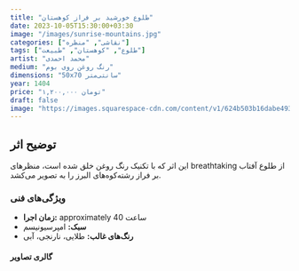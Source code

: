 ```yaml
---
title: "طلوع خورشید بر فراز کوهستان"
date: 2023-10-05T15:30:00+03:30
image: "/images/sunrise-mountains.jpg"
categories: ["نقاشی", "منظره"]
tags: ["طلوع", "کوهستان", "طبیعت"]
artist: "محمد احمدی"
medium: "رنگ روغن روی بوم"
dimensions: "50x70 سانتی‌متر"
year: 1404
price: "۱,۲۰۰,۰۰۰ تومان"
draft: false
image: "https://images.squarespace-cdn.com/content/v1/624b503b16dabe4934de72a7/1649102926021-PZ5Q1W0ZO6L00ZXZ2SWO/EmptyName-56.jpg?format=2500w"
---
```


## توضیح اثر

این اثر که با تکنیک رنگ روغن خلق شده است، منظرهای breathtaking از طلوع آفتاب بر فراز رشته‌کوه‌های البرز را به تصویر می‌کشد.

### ویژگی‌های فنی

-   **زمان اجرا:** approximately 40 ساعت
-   **سبک:** امپرسیونیسم
-   **رنگ‌های غالب:** طلایی، نارنجی، آبی

#### گالری تصاویر
